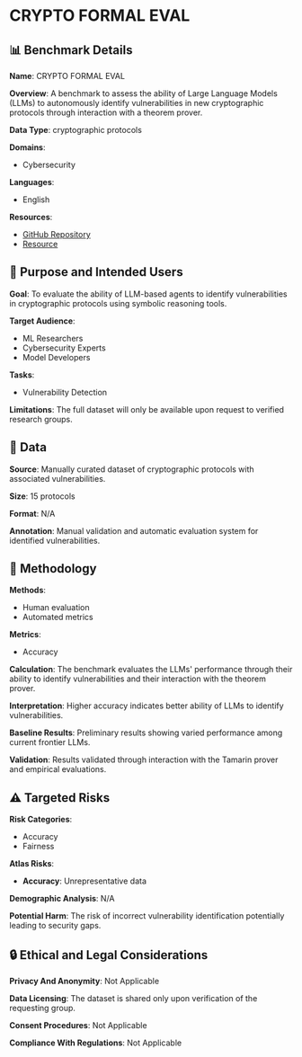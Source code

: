 # CRYPTO FORMAL EVAL

## 📊 Benchmark Details

**Name**: CRYPTO FORMAL EVAL

**Overview**: A benchmark to assess the ability of Large Language Models (LLMs) to autonomously identify vulnerabilities in new cryptographic protocols through interaction with a theorem prover.

**Data Type**: cryptographic protocols

**Domains**:
- Cybersecurity

**Languages**:
- English

**Resources**:
- [GitHub Repository](https://github.com/Cristian-Curaba/CryptoFormalEval)
- [Resource](https://arxiv.org/abs/2411.13627)

## 🎯 Purpose and Intended Users

**Goal**: To evaluate the ability of LLM-based agents to identify vulnerabilities in cryptographic protocols using symbolic reasoning tools.

**Target Audience**:
- ML Researchers
- Cybersecurity Experts
- Model Developers

**Tasks**:
- Vulnerability Detection

**Limitations**: The full dataset will only be available upon request to verified research groups.

## 💾 Data

**Source**: Manually curated dataset of cryptographic protocols with associated vulnerabilities.

**Size**: 15 protocols

**Format**: N/A

**Annotation**: Manual validation and automatic evaluation system for identified vulnerabilities.

## 🔬 Methodology

**Methods**:
- Human evaluation
- Automated metrics

**Metrics**:
- Accuracy

**Calculation**: The benchmark evaluates the LLMs' performance through their ability to identify vulnerabilities and their interaction with the theorem prover.

**Interpretation**: Higher accuracy indicates better ability of LLMs to identify vulnerabilities.

**Baseline Results**: Preliminary results showing varied performance among current frontier LLMs.

**Validation**: Results validated through interaction with the Tamarin prover and empirical evaluations.

## ⚠️ Targeted Risks

**Risk Categories**:
- Accuracy
- Fairness

**Atlas Risks**:
- **Accuracy**: Unrepresentative data

**Demographic Analysis**: N/A

**Potential Harm**: The risk of incorrect vulnerability identification potentially leading to security gaps.

## 🔒 Ethical and Legal Considerations

**Privacy And Anonymity**: Not Applicable

**Data Licensing**: The dataset is shared only upon verification of the requesting group.

**Consent Procedures**: Not Applicable

**Compliance With Regulations**: Not Applicable
